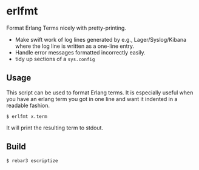 erlfmt
=====

Format Erlang Terms nicely with pretty-printing.

* Make swift work of log lines generated by e.g., Lager/Syslog/Kibana
  where the log line is written as a one-line entry.
* Handle error messages formatted incorrectly easily.
* tidy up sections of a `sys.config`

Usage
-----

This script can be used to format Erlang terms. It is especially
useful when you have an erlang term you got in one line and want it
indented in a readable fashion.

    $ erlfmt x.term

It will print the resulting term to stdout.

Build
-----

    $ rebar3 escriptize
